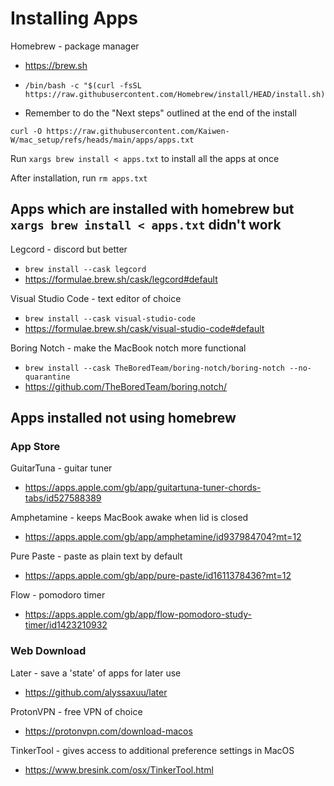 # Installing Apps
Homebrew - package manager 
- https://brew.sh
- ```
  /bin/bash -c "$(curl -fsSL https://raw.githubusercontent.com/Homebrew/install/HEAD/install.sh)"
  ```
- Remember to do the "Next steps" outlined at the end of the install

```
curl -O https://raw.githubusercontent.com/Kaiwen-W/mac_setup/refs/heads/main/apps/apps.txt
``` 

Run `xargs brew install < apps.txt` to install all the apps at once

After installation, run `rm apps.txt`

## Apps which are installed with homebrew but `xargs brew install < apps.txt` didn't work

Legcord - discord but better

- `brew install --cask legcord`
- https://formulae.brew.sh/cask/legcord#default

Visual Studio Code - text editor of choice

- `brew install --cask visual-studio-code`
- https://formulae.brew.sh/cask/visual-studio-code#default

Boring Notch - make the MacBook notch more functional

- `brew install --cask TheBoredTeam/boring-notch/boring-notch --no-quarantine`
- https://github.com/TheBoredTeam/boring.notch/

## Apps installed not using homebrew

### App Store

GuitarTuna - guitar tuner

- https://apps.apple.com/gb/app/guitartuna-tuner-chords-tabs/id527588389

Amphetamine - keeps MacBook awake when lid is closed

- https://apps.apple.com/gb/app/amphetamine/id937984704?mt=12

Pure Paste - paste as plain text by default

- https://apps.apple.com/gb/app/pure-paste/id1611378436?mt=12

Flow - pomodoro timer

- https://apps.apple.com/gb/app/flow-pomodoro-study-timer/id1423210932

### Web Download

Later - save a 'state' of apps for later use

- https://github.com/alyssaxuu/later

ProtonVPN - free VPN of choice

- https://protonvpn.com/download-macos

TinkerTool - gives access to additional preference settings in MacOS

- https://www.bresink.com/osx/TinkerTool.html
